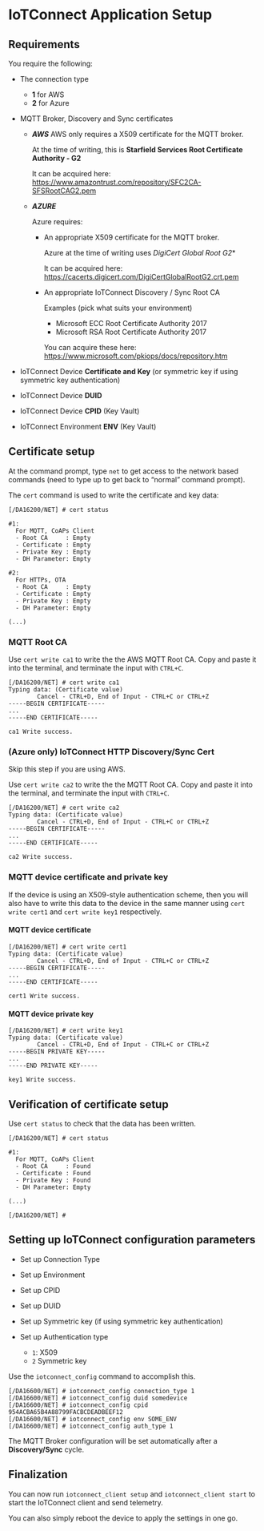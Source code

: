# IoTConnect Application Setup

## Requirements

You require the following:

* The connection type

  * **1** for AWS
  * **2** for Azure

* MQTT Broker, Discovery and Sync certificates

  * ***AWS***
    AWS only requires a X509 certificate for the MQTT broker.

    At the time of writing, this is **Starfield Services Root Certificate Authority - G2**
   
    It can be acquired here: https://www.amazontrust.com/repository/SFC2CA-SFSRootCAG2.pem
  
  * ***AZURE***

    Azure requires:

    * An appropriate X509 certificate for the MQTT broker. 

      Azure at the time of writing uses *DigiCert Global Root G2**
   
      It can be acquired here: https://cacerts.digicert.com/DigiCertGlobalRootG2.crt.pem

    * An appropriate IoTConnect Discovery / Sync Root CA

      Examples (pick what suits your environment)
  
      * Microsoft ECC Root Certificate Authority 2017
      * Microsoft RSA Root Certificate Authority 2017

      You can acquire these here: https://www.microsoft.com/pkiops/docs/repository.htm

* IoTConnect Device **Certificate and Key** (or symmetric key if using symmetric key authentication)

* IoTConnect Device **DUID**

* IoTConnect Device **CPID** (Key Vault)

* IoTConnect Environment **ENV** (Key Vault)

## Certificate setup

At the command prompt, type `net` to get access to the network based commands (need to type up to get back to “normal” command prompt).

The `cert` command is used to write the certificate  and key data:

```
[/DA16200/NET] # cert status

#1:
  For MQTT, CoAPs Client
  - Root CA     : Empty
  - Certificate : Empty
  - Private Key : Empty
  - DH Parameter: Empty

#2:
  For HTTPs, OTA
  - Root CA     : Empty
  - Certificate : Empty
  - Private Key : Empty
  - DH Parameter: Empty

(...)
```

### MQTT Root CA

Use `cert write ca1` to write the the AWS MQTT Root CA. Copy and paste it into the terminal, and terminate the input with `CTRL+C`.

```
[/DA16200/NET] # cert write ca1
Typing data: (Certificate value)
        Cancel - CTRL+D, End of Input - CTRL+C or CTRL+Z
-----BEGIN CERTIFICATE-----
...
-----END CERTIFICATE-----

ca1 Write success.
```

### (Azure only) IoTConnect HTTP Discovery/Sync Cert

Skip this step if you are using AWS.

Use `cert write ca2` to write the the MQTT Root CA. Copy and paste it into the terminal, and terminate the input with `CTRL+C`.

```
[/DA16200/NET] # cert write ca2
Typing data: (Certificate value)
        Cancel - CTRL+D, End of Input - CTRL+C or CTRL+Z
-----BEGIN CERTIFICATE-----
...
-----END CERTIFICATE-----

ca2 Write success.
``` 

### MQTT device certificate and private key  

If the device is using an X509-style authentication scheme, then you will also have to write this data to the device in the same manner using `cert write cert1` and `cert write key1` respectively.

#### MQTT device certificate

```
[/DA16200/NET] # cert write cert1
Typing data: (Certificate value)
        Cancel - CTRL+D, End of Input - CTRL+C or CTRL+Z
-----BEGIN CERTIFICATE-----
...
-----END CERTIFICATE-----

cert1 Write success.
```

#### MQTT device private key
```
[/DA16200/NET] # cert write key1
Typing data: (Certificate value)
        Cancel - CTRL+D, End of Input - CTRL+C or CTRL+Z
-----BEGIN PRIVATE KEY-----
...
-----END PRIVATE KEY-----

key1 Write success.
```

## Verification of certificate setup

Use `cert status` to check that the data has been written.

```
[/DA16200/NET] # cert status

#1:
  For MQTT, CoAPs Client
  - Root CA     : Found
  - Certificate : Found
  - Private Key : Found
  - DH Parameter: Empty

(...)

[/DA16200/NET] #
```

## Setting up IoTConnect configuration parameters

* Set up Connection Type
* Set up Environment
* Set up CPID
* Set up DUID
* Set up Symmetric key (if using symmetric key authentication)
* Set up Authentication type

  * `1`: X509
  * `2` Symmetric key


Use the `iotconnect_config` command to accomplish this.

```
[/DA16600/NET] # iotconnect_config connection_type 1
[/DA16600/NET] # iotconnect_config duid somedevice
[/DA16600/NET] # iotconnect_config cpid 954ACBA65B4A88799FACBCDEADBEEF12
[/DA16600/NET] # iotconnect_config env SOME_ENV
[/DA16600/NET] # iotconnect_config auth_type 1
```

The MQTT Broker configuration will be set automatically after a **Discovery/Sync** cycle.

## Finalization

You can now run `iotconnect_client setup` and `iotconnect_client start` to start the IoTConnect client and send telemetry.

You can also simply reboot the device to apply the settings in one go.
